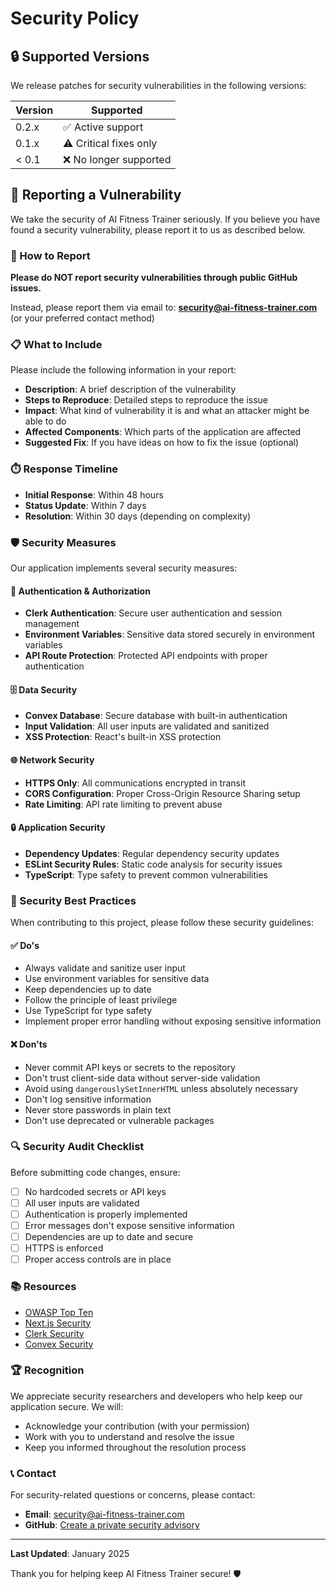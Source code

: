 # Security Policy

## 🔒 Supported Versions

We release patches for security vulnerabilities in the following versions:

| Version | Supported          |
| ------- | ------------------ |
| 0.2.x   | ✅ Active support  |
| 0.1.x   | ⚠️ Critical fixes only |
| < 0.1   | ❌ No longer supported |

## 🚨 Reporting a Vulnerability

We take the security of AI Fitness Trainer seriously. If you believe you have found a security vulnerability, please report it to us as described below.

### 📧 How to Report

**Please do NOT report security vulnerabilities through public GitHub issues.**

Instead, please report them via email to: **security@ai-fitness-trainer.com** (or your preferred contact method)

### 📋 What to Include

Please include the following information in your report:

- **Description**: A brief description of the vulnerability
- **Steps to Reproduce**: Detailed steps to reproduce the issue
- **Impact**: What kind of vulnerability it is and what an attacker might be able to do
- **Affected Components**: Which parts of the application are affected
- **Suggested Fix**: If you have ideas on how to fix the issue (optional)

### ⏱️ Response Timeline

- **Initial Response**: Within 48 hours
- **Status Update**: Within 7 days
- **Resolution**: Within 30 days (depending on complexity)

### 🛡️ Security Measures

Our application implements several security measures:

#### 🔐 Authentication & Authorization
- **Clerk Authentication**: Secure user authentication and session management
- **Environment Variables**: Sensitive data stored securely in environment variables
- **API Route Protection**: Protected API endpoints with proper authentication

#### 🗄️ Data Security
- **Convex Database**: Secure database with built-in authentication
- **Input Validation**: All user inputs are validated and sanitized
- **XSS Protection**: React's built-in XSS protection

#### 🌐 Network Security
- **HTTPS Only**: All communications encrypted in transit
- **CORS Configuration**: Proper Cross-Origin Resource Sharing setup
- **Rate Limiting**: API rate limiting to prevent abuse

#### 🔒 Application Security
- **Dependency Updates**: Regular dependency security updates
- **ESLint Security Rules**: Static code analysis for security issues
- **TypeScript**: Type safety to prevent common vulnerabilities

### 🚫 Security Best Practices

When contributing to this project, please follow these security guidelines:

#### ✅ Do's
- Always validate and sanitize user input
- Use environment variables for sensitive data
- Keep dependencies up to date
- Follow the principle of least privilege
- Use TypeScript for type safety
- Implement proper error handling without exposing sensitive information

#### ❌ Don'ts
- Never commit API keys or secrets to the repository
- Don't trust client-side data without server-side validation
- Avoid using `dangerouslySetInnerHTML` unless absolutely necessary
- Don't log sensitive information
- Never store passwords in plain text
- Don't use deprecated or vulnerable packages

### 🔍 Security Audit Checklist

Before submitting code changes, ensure:

- [ ] No hardcoded secrets or API keys
- [ ] All user inputs are validated
- [ ] Authentication is properly implemented
- [ ] Error messages don't expose sensitive information
- [ ] Dependencies are up to date and secure
- [ ] HTTPS is enforced
- [ ] Proper access controls are in place

### 📚 Resources

- [OWASP Top Ten](https://owasp.org/www-project-top-ten/)
- [Next.js Security](https://nextjs.org/docs/app/building-your-application/configuring/security-headers)
- [Clerk Security](https://clerk.com/docs/security)
- [Convex Security](https://docs.convex.dev/security)

### 🏆 Recognition

We appreciate security researchers and developers who help keep our application secure. We will:

- Acknowledge your contribution (with your permission)
- Work with you to understand and resolve the issue
- Keep you informed throughout the resolution process

### 📞 Contact

For security-related questions or concerns, please contact:

- **Email**: security@ai-fitness-trainer.com
- **GitHub**: [Create a private security advisory](https://github.com/PreetKot/ai-fitness-trainer/security/advisories/new)

---

**Last Updated**: January 2025

Thank you for helping keep AI Fitness Trainer secure! 🛡️
